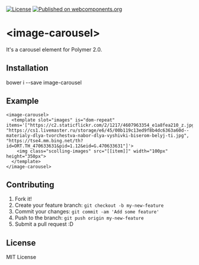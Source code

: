 
[![License](http://img.shields.io/badge/license-MIT-green.svg?style=flat)](https://github.com/a1626/image-carousel/blob/master/LICENSE)
[![Published on webcomponents.org](https://img.shields.io/badge/webcomponents.org-published-blue.svg)](https://www.webcomponents.org/element/a1626/image-carousel)



# \<image-carousel\>

It's a carousel element for Polymer 2.0.

## Installation

  bower i --save image-carousel


## Example

    <image-carousel>
      <template slot="images" is="dom-repeat" items='["https://c2.staticflickr.com/2/1217/4607963354_e1a8fea210_z.jpg", "https://cs1.livemaster.ru/storage/e6/45/00b119c13ed9f8b4dc6363a60d--materialy-dlya-tvorchestva-nabor-dlya-vyshivki-biserom-belyj-ti.jpg", "https://tse4.mm.bing.net/th?id=ORT.TH_470633631&pid=1.12&eid=G.470633631"]'>
        <img class="scolling-images" src="[[item]]" width="100px" height="350px">
      </template>
    </image-carousel>


## Contributing

1. Fork it!
2. Create your feature branch: `git checkout -b my-new-feature`
3. Commit your changes: `git commit -am 'Add some feature'`
4. Push to the branch: `git push origin my-new-feature`
5. Submit a pull request :D


## License

MIT License
